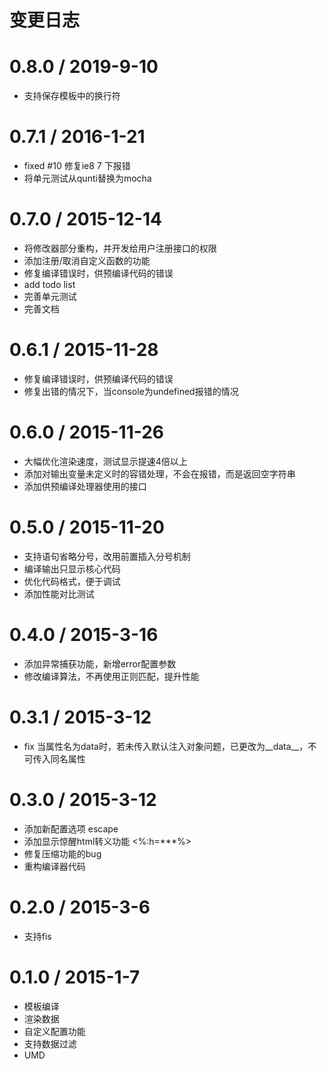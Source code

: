 # 变更日志

# 0.8.0 / 2019-9-10
- 支持保存模板中的换行符

# 0.7.1 / 2016-1-21
- fixed #10 修复ie8 7 下报错
- 将单元测试从qunti替换为mocha

# 0.7.0 / 2015-12-14
- 将修改器部分重构，并开发给用户注册接口的权限
- 添加注册/取消自定义函数的功能
- 修复编译错误时，供预编译代码的错误
- add todo list
- 完善单元测试
- 完善文档

# 0.6.1 / 2015-11-28
- 修复编译错误时，供预编译代码的错误
- 修复出错的情况下，当console为undefined报错的情况

# 0.6.0 / 2015-11-26
- 大幅优化渲染速度，测试显示提速4倍以上
- 添加对输出变量未定义时的容错处理，不会在报错，而是返回空字符串
- 添加供预编译处理器使用的接口

# 0.5.0 / 2015-11-20
- 支持语句省略分号，改用前置插入分号机制
- 编译输出只显示核心代码
- 优化代码格式，便于调试
- 添加性能对比测试

# 0.4.0 / 2015-3-16
- 添加异常捕获功能，新增error配置参数
- 修改编译算法，不再使用正则匹配，提升性能

# 0.3.1 / 2015-3-12
- fix 当属性名为data时，若未传入默认注入对象问题，已更改为__data__，不可传入同名属性

# 0.3.0 / 2015-3-12
- 添加新配置选项 escape
- 添加显示惊醒html转义功能 <%:h=***%>
- 修复压缩功能的bug
- 重构编译器代码

# 0.2.0 / 2015-3-6
- 支持fis

# 0.1.0 / 2015-1-7
- 模板编译
- 渲染数据
- 自定义配置功能
- 支持数据过滤
- UMD
